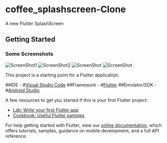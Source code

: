 # coffee_splashscreen-Clone

A new Flutter SplashScreen

## Getting Started

### Some Screenshots

![ScreenShot1](/images/img1.png)
![ScreenShot2](/images/img2.png)
![ScreenShot](/images/img3.png)
![ScreenShot](/images/img4.png)
 

This project is a starting point for a Flutter application.


##IDE   - #[Visual Studio Code](https://code.visualstudio.com/)
##Framework - #[Flutter](https://flutter.dev/?gclid=Cj0KCQiAmeKQBhDvARIsAHJ7mF5ePIRpfzW4OBpfT99vedlwR61IwHvL1Hhl_vSR1SP63tdulJWuDH4aAvt5EALw_wcB&gclsrc=aw.ds)
##Emulator/SDK - #[Android Studio](https://developer.android.com/studio)





A few resources to get you started if this is your first Flutter project:

- [Lab: Write your first Flutter app](https://flutter.dev/docs/get-started/codelab)
- [Cookbook: Useful Flutter samples](https://flutter.dev/docs/cookbook)

For help getting started with Flutter, view our
[online documentation](https://flutter.dev/docs), which offers tutorials,
samples, guidance on mobile development, and a full API reference.
